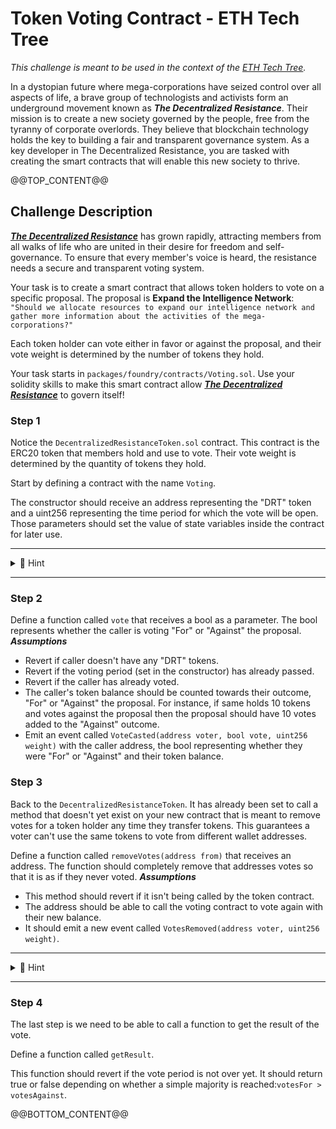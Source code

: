 # Token Voting Contract - ETH Tech Tree
*This challenge is meant to be used in the context of the [ETH Tech Tree](https://github.com/BuidlGuidl/eth-tech-tree).*

In a dystopian future where mega-corporations have seized control over all aspects of life, a brave group of technologists and activists form an underground movement known as ***The Decentralized Resistance***. Their mission is to create a new society governed by the people, free from the tyranny of corporate overlords. They believe that blockchain technology holds the key to building a fair and transparent governance system. As a key developer in The Decentralized Resistance, you are tasked with creating the smart contracts that will enable this new society to thrive.

@@TOP_CONTENT@@

## Challenge Description
<ins>***The Decentralized Resistance***</ins> has grown rapidly, attracting members from all walks of life who are united in their desire for freedom and self-governance. To ensure that every member's voice is heard, the resistance needs a secure and transparent voting system.

Your task is to create a smart contract that allows token holders to vote on a specific proposal. 
The proposal is **Expand the Intelligence Network**: 
``"Should we allocate resources to expand our intelligence network and gather more information about the activities of the mega-corporations?"``

Each token holder can vote either in favor or against the proposal, and their vote weight is determined by the number of tokens they hold.

Your task starts in `packages/foundry/contracts/Voting.sol`. Use your solidity skills to make this smart contract allow <ins>***The Decentralized Resistance***</ins> to govern itself!

### Step 1
Notice the `DecentralizedResistanceToken.sol` contract. This contract is the ERC20 token that members hold and use to vote. Their vote weight is determined by the quantity of tokens they hold.

Start by defining a contract with the name `Voting`.

The constructor should receive an address representing the "DRT" token and a uint256 representing the time period for which the vote will be open. Those parameters should set the value of state variables inside the contract for later use.

---

<details markdown='1'>
<summary>🔎 Hint</summary>

```solidity
  contract Voting {
    ...
    constructor(address _tokenAddress, uint256 _votingPeriod) {
        // "token" and "votingDeadline" state variables should be defined somewhere in the contract
        token = _tokenAddress;
        votingDeadline =  _votingPeriod;
    }
    ...
  }
```
</details>

---

### Step 2
Define a function called `vote` that receives a bool as a parameter. The bool represents whether the caller is voting "For" or "Against" the proposal.
***Assumptions***
- Revert if caller doesn't have any "DRT" tokens.
- Revert if the voting period (set in the constructor) has already passed.
- Revert if the caller has already voted.
- The caller's token balance should be counted towards their outcome, "For" or "Against" the proposal. For instance, if same holds 10 tokens and votes against the proposal then the proposal should have 10 votes added to the "Against" outcome.
- Emit an event called `VoteCasted(address voter, bool vote, uint256 weight)` with the caller address, the bool representing whether they were "For" or "Against" and their token balance.

### Step 3
Back to the `DecentralizedResistanceToken`. It has already been set to call a method that doesn't yet exist on your new contract that is meant to remove votes for a token holder any time they transfer tokens. This guarantees a voter can't use the same tokens to vote from different wallet addresses.

Define a function called `removeVotes(address from)` that receives an address. The function should completely remove that addresses votes so that it is as if they never voted. 
***Assumptions***
- This method should revert if it isn't being called by the token contract.
- The address should be able to call the voting contract to vote again with their new balance. 
- It should emit a new event called `VotesRemoved(address voter, uint256 weight)`.

---

<details markdown='1'>
<summary>🔎 Hint</summary>
You can find the number of votes to remove by checking their token balance as this is called before moving them. You may need to update the `vote` function with a way to track whether the voter voted "For" or "Against" so you know which to remove the votes from.
</details>

---

### Step 4
The last step is we need to be able to call a function to get the result of the vote.

Define a function called `getResult`.

This function should revert if the vote period is not over yet. It should return true or false depending on whether a simple majority is reached:`votesFor > votesAgainst`.

@@BOTTOM_CONTENT@@